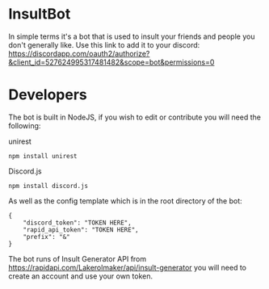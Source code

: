 # InsultBot

In simple terms it's a bot that is used to insult your friends and people you don't generally like.
Use this link to add it to your discord: https://discordapp.com/oauth2/authorize?&client_id=527624995317481482&scope=bot&permissions=0

# Developers

The bot is built in NodeJS, if you wish to edit or contribute you will need the following:

unirest

`npm install unirest`

Discord.js

`npm install discord.js`

As well as the config template which is in the root directory of the bot:

```
{
    "discord_token": "TOKEN HERE",
    "rapid_api_token": "TOKEN HERE",
    "prefix": "&"
}
```

The bot runs of Insult Generator API from https://rapidapi.com/Lakerolmaker/api/insult-generator you will need to create an account and use your own token.
